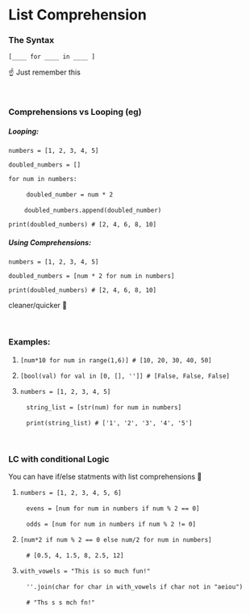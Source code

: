 # List Comprehension


### The Syntax

`[____ for ____ in ____ ]`

☝ Just remember this

<br>

### Comprehensions vs Looping (eg)
##### Looping:

`numbers = [1, 2, 3, 4, 5]`

`doubled_numbers = []`

`for num in numbers:`

&nbsp;&nbsp;&nbsp;&nbsp;&nbsp;&nbsp;&nbsp;&nbsp; `doubled_number = num * 2`

&nbsp;&nbsp;&nbsp;&nbsp;&nbsp;&nbsp;&nbsp;&nbsp;`doubled_numbers.append(doubled_number)`

`print(doubled_numbers) # [2, 4, 6, 8, 10]`


##### Using Comprehensions:

`numbers = [1, 2, 3, 4, 5]`

`doubled_numbers = [num * 2 for num in numbers]`

`print(doubled_numbers) # [2, 4, 6, 8, 10]`

cleaner/quicker 🙌

<br>

### Examples:

1. `[num*10 for num in range(1,6)] # [10, 20, 30, 40, 50]`

2. `[bool(val) for val in [0, [], '']] # [False, False, False]`

3. `numbers = [1, 2, 3, 4, 5]`

&nbsp;&nbsp;&nbsp;&nbsp;&nbsp;&nbsp;&nbsp;&nbsp; `string_list = [str(num) for num in numbers]`

&nbsp;&nbsp;&nbsp;&nbsp;&nbsp;&nbsp;&nbsp;&nbsp; `print(string_list) # ['1', '2', '3', '4', '5']`

<br>

### LC with conditional Logic


You can have if/else statments with list comprehensions 🙌


1. `numbers = [1, 2, 3, 4, 5, 6]`

&nbsp;&nbsp;&nbsp;&nbsp;&nbsp;&nbsp;&nbsp;&nbsp; `evens = [num for num in numbers if num % 2 == 0]`

&nbsp;&nbsp;&nbsp;&nbsp;&nbsp;&nbsp;&nbsp;&nbsp; `odds = [num for num in numbers if num % 2 != 0]`


2. `[num*2 if num % 2 == 0 else num/2 for num in numbers] `

&nbsp;&nbsp;&nbsp;&nbsp;&nbsp;&nbsp;&nbsp;&nbsp; `# [0.5, 4, 1.5, 8, 2.5, 12]`


3. `with_vowels = "This is so much fun!" `

&nbsp;&nbsp;&nbsp;&nbsp;&nbsp;&nbsp;&nbsp;&nbsp; `''.join(char for char in with_vowels if char not in "aeiou")`

&nbsp;&nbsp;&nbsp;&nbsp;&nbsp;&nbsp;&nbsp;&nbsp; `# "Ths s s mch fn!" `
